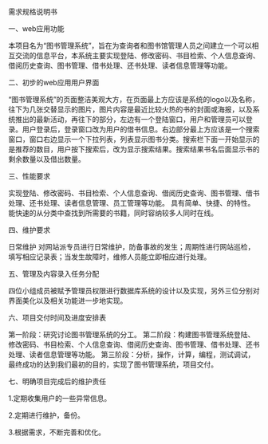 需求规格说明书

一、web应用功能

本项目名为“图书管理系统”，旨在为查询者和图书馆管理人员之间建立一个可以相互交流的信息平台，本系统主要实现登陆、修改密码、书目检索、个人信息查询、借阅历史查询、图书管理、借书处理、还书处理、读者信息管理等功能。

二、初步的web应用用户界面

“图书管理系统”的页面整洁美观大方，在页面最上方应该是系统的logo以及名称，往下为几张交替显示的图片，图片内容是最近比较火热的书的封面或海报，以及系统推出的最新活动，再往下的部分，左边有一个登陆窗口，用户和管理员可以登录。用户登录后，登录窗口改为用户的借书信息。右边部分最上方应该是一个搜索窗口，窗口右边显示一个下拉列表，列表显示图书分类。搜索栏下面一开始显示的是推荐的数目，用户按下搜索后，改为显示搜索结果。搜索结果书名后面显示书的剩余数量以及借出数量。

三、性能要求

实现登陆、修改密码、书目检索、个人信息查询、借阅历史查询、图书管理、借书处理、还书处理、读者信息管理、员工管理等功能。
具有简单、快捷、的特性。能快速的从分类中查找到所需要的书籍，同时容纳较多人同时在线。

四、维护要求

日常维护 对网站派专员进行日常维护，防备事故的发生；周期性进行网站巡检，填写相应记录表；当发生故障时，维修人员能立即相应进行处理。

五、管理及内容录入任务分配

四位小组成员被赋予管理员权限进行数据库系统的设计以及实现，另外三位分别对界面美化以及相关功能进一步地实现。

六、项目交付时间及进度安排表

第一阶段：研究讨论图书管理系统的分工。
第二阶段：构建图书管理系统登陆、修改密码、书目检索、个人信息查询、借阅历史查询、图书管理、借书处理、还书处理、读者信息管理等功能。
第三阶段：分析，操作，计算，编程，测试调试，最终成功的达到我们最初的目的，实现了图书管理系统，项目交付。

七、明确项目完成后的维护责任

1.定期收集用户的一些异常信息。

2.定期进行维护，备份。

3.根据需求，不断完善和优化。
